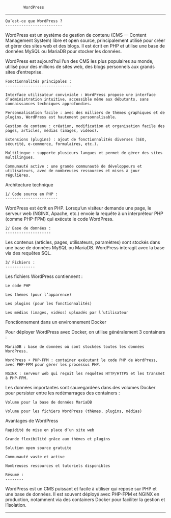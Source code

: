 			WordPress
******************************************************************************************************

	Qu’est-ce que WordPress ?
	-------------------------

WordPress est un système de gestion de contenu (CMS — Content Management System) libre et open source,
principalement utilisé pour créer et gérer des sites web et des blogs.
Il est écrit en PHP et utilise une base de données MySQL ou MariaDB pour stocker les données.

WordPress est aujourd’hui l’un des CMS les plus populaires au monde,
utilisé pour des millions de sites web, des blogs personnels aux grands sites d’entreprise.

	Fonctionnalités principales :
	-----------------------------

    Interface utilisateur conviviale : WordPress propose une interface d’administration intuitive, accessible même aux débutants, sans connaissances techniques approfondies.

    Personnalisation facile : avec des milliers de thèmes graphiques et de plugins, WordPress est hautement personnalisable.

    Gestion de contenu : création, modification et organisation facile des pages, articles, médias (images, vidéos).

    Extensions (plugins) : ajout de fonctionnalités diverses (SEO, sécurité, e-commerce, formulaires, etc.).

    Multilingue : supporte plusieurs langues et permet de gérer des sites multilingues.

    Communauté active : une grande communauté de développeurs et utilisateurs, avec de nombreuses ressources et mises à jour régulières.

Architecture technique
	
	1/ Code source en PHP :
	-----------------------

WordPress est écrit en PHP. Lorsqu’un visiteur demande une page, le serveur web (NGINX, Apache, etc.) envoie la requête à un interpréteur PHP (comme PHP-FPM) qui exécute le code WordPress.
	
	2/ Base de données :
	--------------------

Les contenus (articles, pages, utilisateurs, paramètres) sont stockés dans une base de données MySQL ou MariaDB.
WordPress interagit avec la base via des requêtes SQL.

	3/ Fichiers :
	-------------

Les fichiers WordPress contiennent :

    Le code PHP

    Les thèmes (pour l’apparence)

    Les plugins (pour les fonctionnalités)

    Les médias (images, vidéos) uploadés par l’utilisateur

Fonctionnement dans un environnement Docker

Pour déployer WordPress avec Docker, on utilise généralement 3 containers :

    MariaDB : base de données où sont stockées toutes les données WordPress.

    WordPress + PHP-FPM : container exécutant le code PHP de WordPress, avec PHP-FPM pour gérer les processus PHP.

    NGINX : serveur web qui reçoit les requêtes HTTP/HTTPS et les transmet à PHP-FPM.

Les données importantes sont sauvegardées dans des volumes Docker pour persister entre les redémarrages des containers :

    Volume pour la base de données MariaDB

    Volume pour les fichiers WordPress (thèmes, plugins, médias)

Avantages de WordPress

    Rapidité de mise en place d’un site web

    Grande flexibilité grâce aux thèmes et plugins

    Solution open source gratuite

    Communauté vaste et active

    Nombreuses ressources et tutoriels disponibles

	Résumé :
	--------

WordPress est un CMS puissant et facile à utiliser qui repose sur PHP et une base de données.
Il est souvent déployé avec PHP-FPM et NGINX en production, notamment via des containers Docker pour faciliter la gestion et l’isolation.

*****************************************************************************************************************************************
